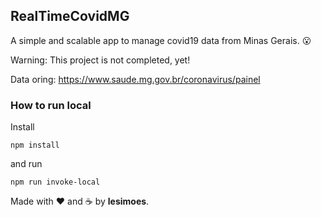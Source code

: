 ## RealTimeCovidMG

A simple and scalable app to manage covid19 data from Minas Gerais. :open_mouth:

Warning: This project is not completed, yet!

Data oring: https://www.saude.mg.gov.br/coronavirus/painel


### How to run local

Install

`npm install`

and run

`npm run invoke-local`




Made with :heart: and :coffee: by **lesimoes**.
